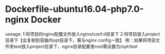 # Dockerfile-ubuntu16.04-php7.0-nginx Docker
useage:
1:将项目的nginx配置文件放入nginx/conf.d目录下
2:将项目放入project目录下【会复制到容器内opt目录下，需与nginx config一致】
 例：如果将项目文件夹test放入project目录下，nginx目录配置里root需设置为/opt/test
